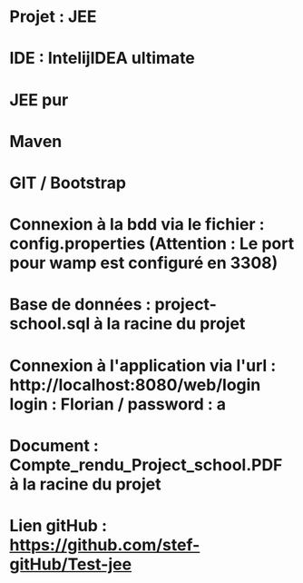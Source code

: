 # Projet : JEE
# IDE : IntelijIDEA ultimate
# JEE pur
# Maven
# GIT / Bootstrap

# Connexion à la bdd via le fichier : config.properties (Attention : Le port pour wamp est configuré en 3308)

# Base de données : project-school.sql à la racine du projet
# Connexion à l'application via l'url : http://localhost:8080/web/login   login : Florian / password : a
# Document : Compte_rendu_Project_school.PDF à la racine du projet
# Lien gitHub : https://github.com/stef-gitHub/Test-jee